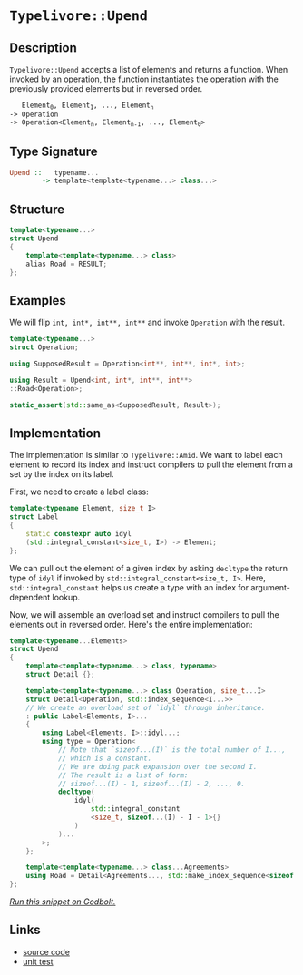 <!-- Copyright 2024 Feng Mofan
SPDX-License-Identifier: Apache-2.0 -->

# `Typelivore::Upend`

## Description

`Typelivore::Upend` accepts a list of elements and returns a function.
When invoked by an operation, the function instantiates the operation with the previously provided elements but in reversed order.

<pre><code>   Element<sub>0</sub>, Element<sub>1</sub>, ..., Element<sub>n</sub>
-> Operation
-> Operation&lt;Element<sub>n</sub>, Element<sub>n-1</sub>, ..., Element<sub>0</sub>&gt;</code></pre>

## Type Signature

```Haskell
Upend ::   typename...
        -> template<template<typename...> class...>
```

## Structure

```C++
template<typename...>
struct Upend
{
    template<template<typename...> class>
    alias Road = RESULT;
};
```

## Examples

We will flip `int, int*, int**, int**` and invoke `Operation` with the result.

```C++
template<typename...>
struct Operation;

using SupposedResult = Operation<int**, int**, int*, int>;

using Result = Upend<int, int*, int**, int**>
::Road<Operation>;

static_assert(std::same_as<SupposedResult, Result>);
```

## Implementation

The implementation is similar to `Typelivore::Amid`.
We want to label each element to record its index and instruct compilers to pull the element from a set by the index on its label.

First, we need to create a label class:

```C++
template<typename Element, size_t I>
struct Label
{ 
    static constexpr auto idyl
    (std::integral_constant<size_t, I>) -> Element;
};
```

We can pull out the element of a given index by asking `decltype` the return type of `idyl` if invoked by `std::integral_constant<size_t, I>`.
Here, `std::integral_constant` helps us create a type with an index for argument-dependent lookup.

Now, we will assemble an overload set and instruct compilers to pull the elements out in reversed order. Here's the entire implementation:

```C++
template<typename...Elements>
struct Upend
{
    template<template<typename...> class, typename>
    struct Detail {};

    template<template<typename...> class Operation, size_t...I>
    struct Detail<Operation, std::index_sequence<I...>>
    // We create an overload set of `idyl` through inheritance.
    : public Label<Elements, I>...
    {
        using Label<Elements, I>::idyl...;
        using type = Operation<
            // Note that `sizeof...(I)` is the total number of I...,
            // which is a constant.
            // We are doing pack expansion over the second I.
            // The result is a list of form:
            // sizeof...(I) - 1, sizeof...(I) - 2, ..., 0. 
            decltype(
                idyl(
                    std::integral_constant
                    <size_t, sizeof...(I) - I - 1>{}
                )
            )...
        >;
    };

    template<template<typename...> class...Agreements>
    using Road = Detail<Agreements..., std::make_index_sequence<sizeof...(Elements)>>::type;
};
```

[*Run this snippet on Godbolt.*](https://godbolt.org/#z:OYLghAFBqd5QCxAYwPYBMCmBRdBLAF1QCcAaPECAMzwBtMA7AQwFtMQByARg9KtQYEAysib0QXACx8BBAKoBnTAAUAHpwAMvAFYTStJg1DIApACYAQuYukl9ZATwDKjdAGFUtAK4sGIAKwAzKSuADJ4DJgAcj4ARpjEAQBspAAOqAqETgwe3r4BwemZjgLhkTEs8Yn%2BKXaYDtlCBEzEBLk%2BfkG2mPYlDE0tBGXRcQnJts2t7fldCpNDESOVYzUAlLaoXsTI7BzmgRHI3lgA1CaBbl6OtIQAnufYJhoAgvuHx5hnF8hz6FhUDyerxeBEwLFSBlB5zcBFuqUYrE%2B2HobEEpBOmQAXpgAPoEE4ASUBLzmxC8DhOoSY8VoQJMAHYLGcXidWRjmo5kCc0Aw5phVKliCcmFdUCc8OhbrSWWyIL8QCAIqDgMQxDieXNDARoVjcQR0UTAthVicALQPE7IsGMbWBKwvBkAEXO9uBz1B4MhmGhsPhzDYADog1bUQQFMTnqTyfi5H70HTGUC2ScPRCmFCLqmvT64QjA0GLUcmAoFOjfXnvUak2yoxTHZhmnQzon6c67XSZays%2BnKzCwWmMzDc/7MEGA4WDCWTgB5eGqvro3V4seGx6d9lkusNph0aGzhLp7KLgjoBURLCqHFKACOXkYO2hBLHgKr64A9G%2BTgB1T7IYiYHthQYE5UAANwSWhUCYdAMQbECqDOJINAlKUTCQlMEGITZgAQcUGAQBJCEMHZx3XEATlSLxYhuLkqRpaEQxtUtCQeZ91wZV1k2TLxMiMSlqR6BiUSYg0HjPSVaGfdt1243jgBTXMvkdGc50PARoWrLiuI/E4olQUEMPTRCNF1VAqDHCACVWNCNHFBQMM%2BIhmloE4GFGIUzMJMdSE0rS2R0gB3BA8GQXC8HsphuQETVBFI54/O0z8f2Ff8TnQVAInk1ImGQABrE5%2BWy3lshA8ChQIAjYJ5GCn18hKdIAFUq/8FC8Wh8XC4UThuOZ4JOfhiBYEA6r8nTTPMoNLJNU0Ti4Rc8GxMyLKss0TjMdFvJODQA2ZeKErZLAjnLCARv28UJJOmSzq4%2BVFUETAVTVDVmkEU7rtZHUFr1ebFomgMptWglVq4QEW2dK6zusiGuNWNi9q0l9OLZJ0XQ7eGU37bNM0xnscz9REpOwblJwUMdnhVTBrUEcNX3RnjMpOAAlKCYPOZT60bWkLnJ/8qbDTbbpYJhctxc9%2BSvTBb3vXtxosxjqesqsjQVctUYdVs1bdN8ACpdb1/W3yBHXdYa7AhAavXDZeY39YNtG3gYI4vFOaEeR2VIwwjIFu0HcsR0JoFa3xfd52yTWgXpvihC8VIikwdBGcwVr2qUlSDz6aElV19Es%2B1nPBDzvDbUeaS3Uj%2BTE%2BT/E2ZOWNXEztEi8L3P84IXWIwVZnoL3VSM6V11A45EKcWLJRWjlE8FQURER5ptxo9jjJ48rtr9SZpPV4eRXXQ4dZaE4fxeD8DgtFIVBODcaxrAxTZtk%2BfYeFIAhNF39ZcoCSQAw0SQuHpQINH8BoMwSQkhmAABxgP0JwSQvAhpcA0BoUgx9T7nw4LwBQIBEHPxPrvUgcBYAwEQCATYBBKL6goBANA4I6AJCiIiTgqgwFJFNEkSQJxgDIC5FIAMZheDx0ICQCUeh%2BCCBEGIdgUgZCCEUCodQODSC6DmgFVUqROA8D3gfI%2BL8z6cGnFcMhfVGHMNYewzhs1P5mBOBADw1D6BCgfqsXg2CtDrAgEgKhqQaFkAoR4rxIBgBSHWjQdqCQMEQFiNo2IEQWi3DUbwKJzBiC3GnLEbQ9RsGPyoaGacDBaCxPkVgWIXhgBuDELQDB3BeBYCFkYcQBS8D/gaOBCpp9%2BT1CuLsR%2BSoejaJuLEVUSSPBYG0QQYgeAhqVNIGVWIS96w1OADcIwL91hUAMMABQAA1PAmAAr7mPo/ERwhRDiEkYcmRahtGKP0IYYwV9LD6DwLEDBkB1ioA9tkCpppfhs1MJYawZgUFlTGVgZ5EB1h1AaM4CArhph%2BDmmERYFQqh6CKFkAQsKUUZDRQwYYSKxhzQhX0AYUxPAdD0ISxo8xcXuXJfMDFBKqWIppVwcFt8dgSA0RwQ%2BSDtGoJOEYlhbCOFcIsVY3AAj7FmECCypxyz1gEWgmMMFpB36SECAGAAnIEekkhv5mEkEhABSQNVQI4DA0gQ1pUBiSFwJIYCNVgNtf4H%2B/gtUpGQbwVB6DMFP2WXgwhbjiH6KuOQSgvi7F0LYJwFoLBQL0lNJFIsfEuAaoDFwL%2BfD8BEGBcI2QYiTnSDOUoC58jdDrWUUwVRlTOXco9TojgejSFXD6jGuNCbiY3Nmqm9NtlrGoFsQkM4UqzCON9Tg1x7j%2B2eLsaGyhU6/GtvjUmgJGr4F8DoKCYgYSInyISTEuJpA91JJSWkhwB6sk2hyXk7RhTimlNoOUg91Sbl1NPvgRpjhmnaLacgDpB7un73kX0gZtwhm7FPqM8ZB7pmzLBC%2BzKfrVlMHWVsnZeyD2HPzRIwtshzlyNPmW65SzflWHuX00Frz3nRU4F8k8Py7kWABZ6oFEok7wHBT0dJ2QXAMHcKS/I8LePUuWIkOaqK%2Bj0rSFivownkUEs45C/odL%2BNwu6L0SlgxZP4omIMSTmpWhadE6yrY7KWWmtrbyzgKVY3xsTQYZN3av5iqzSQId0rR3ONfqQBVWBEjKsA%2Bay1qbv70ldfSP%2Bkh9WsLmnWr1tgfWedcQGpAJCyGzvDbQ%2BhHAY0mJYAoUCXJQIpoDF6OYmaJVCLmph452GpHyGLfhnQIBggVqreo8zWj5GoMbQYzyOW2F5YKycIrqbSv4j7QOyVgRAgeb9YGjL3iw3zrsSAArsccQjZxGNkeg1WHrpCVuygO7T5HvyY/U7J70nnv7dk3J%2BS32YCKSUspFTH7PtqeBqpDSuNfvkT%2Bv9kyAO9MeSBsDIyxkTMfjBpQcz4NLPHXwNZmztm7L9BhvNNWJA4ekQ1y5zWiO3L%2BWRx5FGz5Ud5JwN88oSP/MBQkYFbGXlqa41CmFKm9AIvKMyqTxRsiSfE9kQz5KFNEuU3kVTFKBDEoWFzkTtLdPs4ZZpplcuzMKDZRImtnWUFWf6ycQbhXitjecxKtzMqx0uPlQBXzlBOWBZAGYVN03/CAJ/gg6b9I7U8q65wb1WC5UqpAJIfwmr/BgOARqyQGq/7aq4MEQDgRteet9xbrzgHeHe512g1Pqx1hlUyM4SQQA%3D%3D)

## Links

- [source code](../../../../conceptrodon/descend/typelivore/upend.hpp)
- [unit test](../../../../tests/unit/typelivore/upend.test.hpp)
